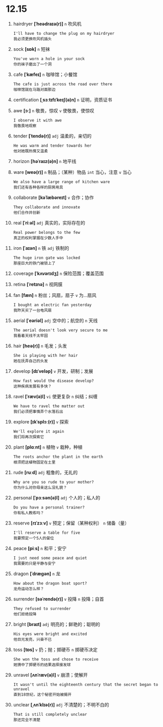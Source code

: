 # 12.15


1. hairdryer **[ˈheədraɪə(r)]** `n` 吹风机
    ```
    I'll have to change the plug on my hairdryer
    我必须更换吹风机插头
    ```

2. sock **[sɒk]** `n` 短袜
    ```
    You've worn a hole in your sock
    你的袜子磨出了一个洞
    ```

3. cafe **[ˈkæfeɪ]** `n` 咖啡馆；小餐馆
    ```
    The cafe is just across the road over there
    咖啡馆就在马路对面那边
    ```

4. certification **[ˌsɜːtɪfɪˈkeɪʃ(ə)n]** `n` 证明，资质证书

5. awe **[ɔː]** `n` 敬畏，惊叹 `v` 使敬畏，使惊叹
    ```
    I observe it with awe
    我敬畏地观察
    ```

6. tender **[ˈtendə(r)]** `adj` 温柔的，亲切的
    ```
    He was warm and tender towards her
    他对她既热情又温柔
    ```

7. horizon **[həˈraɪz(ə)n]** `n` 地平线

8. ware **[weə(r)]** `n` 制品；（某种）物品 `int` 当心，注意 `v` 当心
    ```
    We also have a large range of kitchen ware
    我们还有各种各样的厨房用具
    ```

9. collaborate **[kəˈlæbəreɪt]** `v` 合作；协作
    ```
    They collaborate and innovate
    他们合作并创新
    ```

10. real **[ˈriːəl]** `adj` 真实的，实际存在的
    ```
    Real power belongs to the few
    真正的权利掌握在少数人手中
    ```

11. iron **[ˈaɪən]** `n` 铁 `adj` 铁制的
    ```
    The huge iron gate was locked
    那座巨大的铁门被锁上了
    ```

12. coverage **[ˈkʌvərɪdʒ]** `n` 保险范围；覆盖范围

13. retina **[ˈretɪnə]** `n` 视网膜

14. fan **[fæn]** `n` 粉丝；风扇，扇子 `v` 为...扇风
    ```
    I bought an electric fan yesterday
    我昨天买了一台电风扇
    ```

15. aerial **[ˈeəriəl]** `adj` 空中的；航空的 `n` 天线
    ```
    The aerial doesn't look very secure to me
    我看着天线不太牢固
    ```

16. hair **[heə(r)]** `n` 毛发；头发
    ```
    She is playing with her hair
    她在抚弄自己的头发
    ```

17. develop **[dɪˈveləp]** `v` 开发，研制；发展
    ```
    How fast would the disease develop?
    这种疾病发展有多快？
    ```

18. ravel **[ˈræv(ə)l]** `vi` 使更复杂 `n` 纠结；纠缠
    ```
    We have to ravel the matter out
    我们必须把事情弄个水落石出
    ```

19. explore **[ɪkˈsplɔː(r)]** `v` 探索
    ```
    We'll explore it again
    我们将再次探索它
    ```

20. plant **[plɑːnt]** `n` 植物 `v` 栽种，种植
    ```
    The roots anchor the plant in the earth
    根须把这植物固定在土里
    ```

21. rude **[ruːd]** `adj` 粗鲁的，无礼的
    ```
    Why are you so rude to your mother?
    你为什么对你母亲这么没礼貌？
    ```

22. personal **[ˈpɜːsən(ə)l]** `adj` 个人的；私人的
    ```
    Do you have a personal trainer?
    你有私人教练吗？
    ```

23. reserve **[rɪˈzɜːv]** `v` 预定；保留（某种权利） `n` 储备（量）
    ```
    I'll reserve a table for five
    我要预定一个5人的餐位
    ```

24. peace **[piːs]** `n` 和平；安宁
    ```
    I just need some peace and quiet
    我需要的只是平静与安宁
    ```

25. dragon **[ˈdræɡən]** `n` 龙
    ```
    How about the dragon boat sport?
    龙舟运动怎么样？
    ```

26. surrender **[səˈrendə(r)]** `v` 投降 `n` 投降；自首
    ```
    They refused to surrender
    他们拒绝投降
    ```

27. bright **[braɪt]** `adj` 明亮的；鲜艳的；聪明的
    ```
    His eyes were bright and excited
    他目光发亮，兴奋不已
    ```

28. toss **[tɒs]** `v` 扔；抛；掷硬币 `n` 掷硬币决定
    ```
    She won the toss and chose to receive
    她猜中了掷硬币的结果选择接发球
    ```

29. unravel **[ʌnˈræv(ə)l]** `v` 崩溃；使解开
    ```
    It wasn't until the eighteenth century that the secret began to unravel
    直到18世纪，这个秘密开始被揭开
    ```

30. unclear **[ˌʌnˈklɪə(r)]** `adj` 不清楚的；不明不白的
    ```
    That is still completely unclear
    那还完全不清楚
    ```
